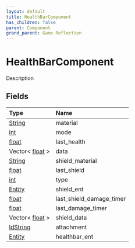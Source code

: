 ```yaml
---
layout: default
title: HealthBarComponent
has_children: false
parent: Component
grand_parent: Game Reflection
---
```

# HealthBarComponent
Description 

## Fields
| Type | Name |
|:-------------|:--------------|
| [String](/game-reflection/components/string.md) | material |
| [int](/game-reflection/enums/int.md) | mode |
| [float](/game-reflection/components/float.md) | last_health |
| Vector< [float](/game-reflection/components/float.md) > | data |
| [String](/game-reflection/components/string.md) | shield_material |
| [float](/game-reflection/components/float.md) | last_shield |
| [int](/game-reflection/enums/int.md) | type |
| [Entity](/game-reflection/classes/entity.md) | shield_ent |
| [float](/game-reflection/components/float.md) | last_shield_damage_timer |
| [float](/game-reflection/components/float.md) | last_damage_timer |
| Vector< [float](/game-reflection/components/float.md) > | shield_data |
| [IdString](/game-reflection/components/id_string.md) | attachment |
| [Entity](/game-reflection/classes/entity.md) | healthbar_ent |
